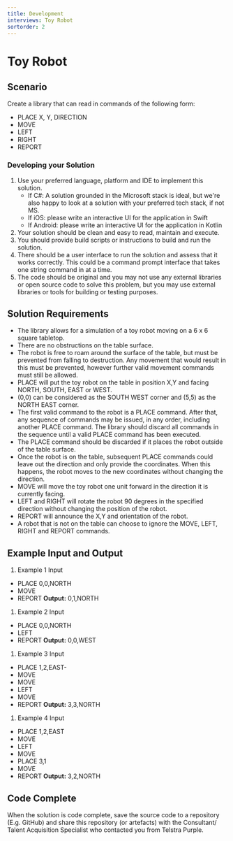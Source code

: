 ```yaml
---
title: Development
interviews: Toy Robot
sortorder: 2
---
```


# Toy Robot

## Scenario

Create a library that can read in commands of the following form:

- PLACE X, Y, DIRECTION
- MOVE
- LEFT
- RIGHT
- REPORT

### Developing your Solution

1. Use your preferred language, platform and IDE to implement this solution.
    - If C#: A solution grounded in the Microsoft stack is ideal, but we're also happy to look at a solution with your preferred tech stack, if not MS.
    - If iOS: please write an interactive UI for the application in Swift
    - If Android: please write an interactive UI for the application in Kotlin
2.  Your solution should be clean and easy to read, maintain and execute.
3. You should provide build scripts or instructions to build and run the solution.
4. There should be a user interface to run the solution and assess that it works correctly. This could be a command prompt interface that takes one string command in at a time.
5. The code should be original and you may not use any external libraries or open source code to solve this problem, but you may use external libraries or tools for building or testing purposes.

## Solution Requirements

- The library allows for a simulation of a toy robot moving on a 6 x 6 square tabletop.
- There are no obstructions on the table surface.
- The robot is free to roam around the surface of the table, but must be prevented from falling to destruction. Any movement that would result in this must be prevented, however further valid movement commands must still be allowed.
- PLACE will put the toy robot on the table in position X,Y and facing NORTH, SOUTH, EAST or WEST.
- (0,0) can be considered as the SOUTH WEST corner and (5,5) as the NORTH EAST corner.
- The first valid command to the robot is a PLACE command. After that, any sequence of commands may be issued, in any order, including another PLACE command. The library should discard all commands in the sequence until a valid PLACE command has been executed.
- The PLACE command should be discarded if it places the robot outside of the table surface.
- Once the robot is on the table, subsequent PLACE commands could leave out the direction and only provide the coordinates. When this happens, the robot moves to the new coordinates without changing the direction.
- MOVE will move the toy robot one unit forward in the direction it is currently facing.
- LEFT and RIGHT will rotate the robot 90 degrees in the specified direction without changing the position of the robot.
- REPORT will announce the X,Y and orientation of the robot.
- A robot that is not on the table can choose to ignore the MOVE, LEFT, RIGHT and REPORT commands.

## Example Input and Output

1. Example 1 Input

- PLACE 0,0,NORTH
- MOVE
- REPORT
**Output:** 0,1,NORTH

1. Example 2 Input

- PLACE 0,0,NORTH
- LEFT
- REPORT
**Output:** 0,0,WEST

1. Example 3 Input

- PLACE 1,2,EAST-
- MOVE
- MOVE
- LEFT
- MOVE
- REPORT
**Output:** 3,3,NORTH

1. Example 4 Input

- PLACE 1,2,EAST
- MOVE
- LEFT
- MOVE
- PLACE 3,1
- MOVE
- REPORT
**Output:** 3,2,NORTH

## Code Complete

When the solution is code complete, save the source code to a repository (E.g. GitHub) and share this repository (or artefacts) with the Consultant/ Talent Acquisition Specialist who contacted you from Telstra Purple.
